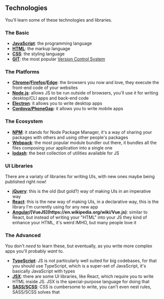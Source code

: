 
## Technologies

You'll learn some of these technologies and libraries.

### The Basic

- **[JavaScript](https://en.wikipedia.org/wiki/JavaScript)**: the programming language
- **[HTML](https://en.wikipedia.org/wiki/HTML)**: the markup language
- **[CSS](https://en.wikipedia.org/wiki/Cascading_Style_Sheets)**: the styling language
- **[GIT](https://en.wikipedia.org/wiki/Git)**: the most popular [Version Control System](https://en.wikipedia.org/wiki/Version_control)

### The Platforms

- **[Chrome](https://en.wikipedia.org/wiki/Google_Chrome)/[Firefox](https://en.wikipedia.org/wiki/Firefox)/[Edge](https://en.wikipedia.org/wiki/Microsoft_Edge)**: the browsers you now and love, they execute the front-end code of your websites
- **[Node.js](https://en.wikipedia.org/wiki/Node.js)**: allows JS to be run outside of browsers, you'll use it for writing desktop/CLI apps and back-end code
- **[Electron](https://en.wikipedia.org/wiki/Electron_(software_framework))**: it allows you to write desktop apps
- **[Cordova/PhoneGap](https://en.wikipedia.org/wiki/Apache_Cordova)**: it allows you to write mobile apps

### The Ecosystem

- **[NPM](https://en.wikipedia.org/wiki/Npm_(software))**: it stands for Node Package Manager, it's a way of sharing your packages with others and using other people's packages
- **[Webpack](https://en.wikipedia.org/wiki/Webpack)**: the most popular module bundler out there, it bundles all the files composing your application into a single one
- **[lodash](https://en.wikipedia.org/wiki/Lodash)**: the best collection of utilities available for JS

### UI Libraries

There are a variaty of libraries for writing UIs, with new ones maybe being published right now!

- **[jQuery](https://en.wikipedia.org/wiki/JQuery)**: this is the old (but gold?) way of making UIs in an imperative way
- **[React](https://en.wikipedia.org/wiki/React_(JavaScript_library))**: this is the new way of making UIs, in a declarative way, this is the library I'm currently using for any new app
- **[Angular](https://en.wikipedia.org/wiki/Angular_(application_platform))/[VueJS](https://en.wikipedia.org/wiki/Vue.js)**: similar to React, but instead of writing your "HTML" into your JS they kind of enhance your HTML, it's weird IMHO, but many people love it

### The Advanced

You don't _need_ to learn these, but eventually, as you write more complex apps you'll probably _want_ to.

- **[TypeScript](https://en.wikipedia.org/wiki/TypeScript)**: JS is not particularly well suited for big codebases, for that you should use TypeScript, which is a super-set of JavaScript, it's basically JavaScript with types
- **[JSX](https://en.wikipedia.org/wiki/React_(JavaScript_library)#JSX)**: there are some UI libraries, like React, which require you to write HTML inside JS. JSX is the special-purpose language for doing that
- **[SASS/SCSS](https://en.wikipedia.org/wiki/Sass_(stylesheet_language))**: CSS is cumbersome to write, you can't even nest rules, SASS/SCSS solves that
